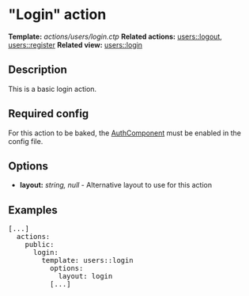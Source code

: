 # "Login" action
<i class="icon-file"></i> **Template:** *actions/users/login.ctp*
<i class="icon-cogs"></i> **Related actions:** [users::logout](../actions.users_logout.md/docs:template), [users::register](../actions.users_register.md/docs:template)
<i class="icon-eye-open"></i> **Related view:** [users::login](../views.users_login.md/docs:template)

## Description
This is a basic login action.

## Required config
For this action to be baked, the [AuthComponent](../theme_config.component_authComponent.md/docs:template) must be enabled in the config file.

## Options
 * **layout:** *string, null* - Alternative layout to use for this action

## Examples
<pre class="syntax yaml">
[...]
  actions:
    public:
      login:
        template: users::login
          options:
            layout: login
          [...]
</pre>